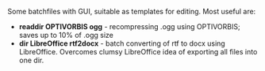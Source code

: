 Some batchfiles with GUI, suitable as templates for editing.
Most useful are:
- **readdir OPTIVORBIS ogg** - recompressing .ogg using OPTIVORBIS; saves up to 10% of .ogg size
- **dir LibreOffice rtf2docx** - batch converting of rtf to docx using LibreOffice. Overcomes clumsy LibreOffice idea of exporting all files into one dir.